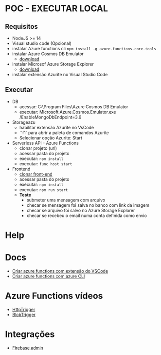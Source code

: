 # POC - EXECUTAR LOCAL

## Requisitos

- NodeJS >= 14
- Visual studio code (Opcional)
- instalar Azure functions cli
  `npm install -g azure-functions-core-tools`
- instalar Azure Cosmos DB Emulator
  - [download](https://docs.microsoft.com/en-us/azure/cosmos-db/local-emulator?tabs=ssl-netstd21)
- instalar Microsof Azure Storage Explorer
  - [download](https://docs.microsoft.com/en-us/azure/storage/common/storage-use-emulator)
- instalar extensão Azurite no Visual Studio Code

## Executar

- DB
  - acessar: C:\Program Files\Azure Cosmos DB Emulator
  - executar: Microsoft.Azure.Cosmos.Emulator.exe /EnableMongoDbEndpoint=3.6
- Storageazu
  - habilitar extensão Azurite no VsCode
  - ``f1` para abrir a paleta de comandos Azurite
  - Selecionar opção Azurite: Start
- Serverless API - Azure Functions
  - clonar projeto (url)
  - acessar pasta do projeto
  - executar: `npm install`
  - executar: `func host start`
- Frontend
  - [clonar front-end](https://github.com/ramonprata/azure-functions-front-end)
  - acessar pasta do projeto
  - executar: `npm install`
  - executar: `npm run start`
  - **Teste**
    - submeter uma mensagem com arquivo
    - checar se mensagem foi salva no banco com link da imagem
    - checar se arquivo foi salvo no Azure Storage Explorer
    - checar se recebeu o email numa conta definida como envio

# Help

# Docs

- [Criar azure functions com extensão do VSCode](https://docs.microsoft.com/en-us/azure/azure-functions/create-first-function-vs-code-typescript)
- [Criar azure functions com azure CLI](https://docs.microsoft.com/en-us/azure/azure-functions/create-first-function-cli-typescript?tabs=azure-cli%2Cbrowser)

# Azure Functions vídeos

- [HttpTrigger](https://www.youtube.com/watch?v=zYb5sVQgUN4&ab_channel=ServerlessonAzure)
- [BlobTrigger](https://www.youtube.com/watch?v=SC4-_ZwjlR4&t=13s&ab_channel=ServerlessonAzure)

# Integrações

- [Firebase admin](https://firebase.google.com/docs/admin/setup)
